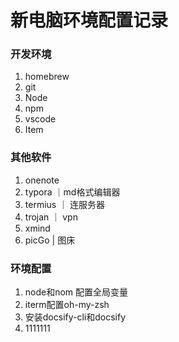 # 新电脑环境配置记录

### 开发环境

1. homebrew
2. git
3. Node
4. npm
5. vscode
6. Item

### 其他软件

1. onenote
2. typora ｜md格式编辑器
3. termius ｜ 连服务器
4. trojan ｜ vpn
5. xmind
6. picGo | 图床

### 环境配置

1. node和nom 配置全局变量
2. iterm配置oh-my-zsh
3. 安装docsify-cli和docsify
4. 1111111